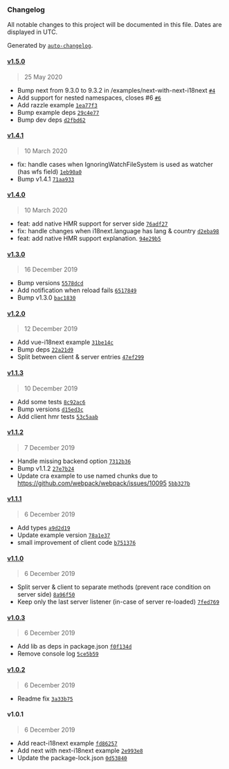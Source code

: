 ### Changelog

All notable changes to this project will be documented in this file. Dates are displayed in UTC.

Generated by [`auto-changelog`](https://github.com/CookPete/auto-changelog).

#### [v1.5.0](https://github.com/felixmosh/i18next-hmr/compare/v1.4.1...v1.5.0)

> 25 May 2020

- Bump next from 9.3.0 to 9.3.2 in /examples/next-with-next-i18next [`#4`](https://github.com/felixmosh/i18next-hmr/pull/4)
- Add support for nested namespaces, closes #6 [`#6`](https://github.com/felixmosh/i18next-hmr/issues/6)
- Add razzle example [`1ea77f3`](https://github.com/felixmosh/i18next-hmr/commit/1ea77f399cc4ed55a4e769296fa4216f7bcc9fcf)
- Bump example deps [`29c4e77`](https://github.com/felixmosh/i18next-hmr/commit/29c4e779e9655c865f1fd60b4821bd37641aac21)
- Bump dev deps [`d2fbd62`](https://github.com/felixmosh/i18next-hmr/commit/d2fbd62b33b8ca526c6c96ccdd075c910719f8ef)

#### [v1.4.1](https://github.com/felixmosh/i18next-hmr/compare/v1.4.0...v1.4.1)

> 10 March 2020

- fix: handle cases when IgnoringWatchFileSystem is used as watcher (has wfs field) [`1eb90a0`](https://github.com/felixmosh/i18next-hmr/commit/1eb90a04196b4f24783a0f7f64100a2592406672)
- Bump v1.4.1 [`71aa933`](https://github.com/felixmosh/i18next-hmr/commit/71aa933229e74f4272c2b0886a779b51c56b1ef3)

#### [v1.4.0](https://github.com/felixmosh/i18next-hmr/compare/v1.3.0...v1.4.0)

> 10 March 2020

- feat: add native HMR support for server side [`76adf27`](https://github.com/felixmosh/i18next-hmr/commit/76adf2773cfdc535c322eb299588aef9a75051b2)
- fix: handle changes when i18next.language has lang & country [`d2eba98`](https://github.com/felixmosh/i18next-hmr/commit/d2eba982628cae700e9102285bae700985f79d56)
- feat: add native HMR support explanation. [`94e29b5`](https://github.com/felixmosh/i18next-hmr/commit/94e29b56b8b608fd8069f9b07a94d11d657c95dd)

#### [v1.3.0](https://github.com/felixmosh/i18next-hmr/compare/v1.2.0...v1.3.0)

> 16 December 2019

- Bump versions [`5578dcd`](https://github.com/felixmosh/i18next-hmr/commit/5578dcdc3135b2ff8476701602855060ef65313b)
- Add notification when reload fails [`6517849`](https://github.com/felixmosh/i18next-hmr/commit/651784968f3f6f7f87517e6c9e1a708963ea2d89)
- Bump v1.3.0 [`bac1830`](https://github.com/felixmosh/i18next-hmr/commit/bac1830a8dd3a1741261500aaff61f218192d018)

#### [v1.2.0](https://github.com/felixmosh/i18next-hmr/compare/v1.1.3...v1.2.0)

> 12 December 2019

- Add vue-i18next example [`31be14c`](https://github.com/felixmosh/i18next-hmr/commit/31be14c9c7153bb5f375acf139de0717938cd726)
- Bump deps [`22a21d9`](https://github.com/felixmosh/i18next-hmr/commit/22a21d9803b4fc2b77990d16ada63e6f48990ac6)
- Split between client & server entries [`47ef299`](https://github.com/felixmosh/i18next-hmr/commit/47ef299b50a543e4e2103b552e7ba73472aaa690)

#### [v1.1.3](https://github.com/felixmosh/i18next-hmr/compare/v1.1.2...v1.1.3)

> 10 December 2019

- Add some tests [`8c92ac6`](https://github.com/felixmosh/i18next-hmr/commit/8c92ac69f3f8b8ce37a4fc08b79f41c7254d61cd)
- Bump versions [`d15ed3c`](https://github.com/felixmosh/i18next-hmr/commit/d15ed3c1a1b1f62075e6ad3fd5bade18e4835b7b)
- Add client hmr tests [`53c5aab`](https://github.com/felixmosh/i18next-hmr/commit/53c5aab3d43f99dda1971367a078d65cbb552e52)

#### [v1.1.2](https://github.com/felixmosh/i18next-hmr/compare/v1.1.1...v1.1.2)

> 7 December 2019

- Handle missing backend option [`7312b36`](https://github.com/felixmosh/i18next-hmr/commit/7312b36de6fdaaa08549395764a09d66725706b0)
- Bump v1.1.2 [`27e7b24`](https://github.com/felixmosh/i18next-hmr/commit/27e7b248ed0b44f440f2ecd0212263cf9ba16b53)
- Update cra example to use named chunks due to https://github.com/webpack/webpack/issues/10095 [`5bb327b`](https://github.com/felixmosh/i18next-hmr/commit/5bb327b3e1bdc1a8e7a7242b9e9a96a805f66ab7)

#### [v1.1.1](https://github.com/felixmosh/i18next-hmr/compare/v1.1.0...v1.1.1)

> 6 December 2019

- Add types [`a9d2d19`](https://github.com/felixmosh/i18next-hmr/commit/a9d2d198ef34b2774f9bbac2f76f35f820fb8cd6)
- Update example version [`78a1e37`](https://github.com/felixmosh/i18next-hmr/commit/78a1e37765926185d1ae51a88814489d0e01bc08)
- small improvement of client code [`b751376`](https://github.com/felixmosh/i18next-hmr/commit/b75137620d9816c25b730b63bcbbef370af37886)

#### [v1.1.0](https://github.com/felixmosh/i18next-hmr/compare/v1.0.3...v1.1.0)

> 6 December 2019

- Split server & client to separate methods (prevent race condition on server side) [`8a96f50`](https://github.com/felixmosh/i18next-hmr/commit/8a96f507e68d1ad96967237b9cf104d1ad065e9b)
- Keep only the last server listener (in-case of server re-loaded) [`7fed769`](https://github.com/felixmosh/i18next-hmr/commit/7fed7694918a07bf44a6ff0e158a0fc72faf0913)

#### [v1.0.3](https://github.com/felixmosh/i18next-hmr/compare/v1.0.2...v1.0.3)

> 6 December 2019

- Add lib as deps in package.json [`f0f134d`](https://github.com/felixmosh/i18next-hmr/commit/f0f134dc81e30fbf86baf874cc54022f8fcdfca6)
- Remove console log [`5ce5b59`](https://github.com/felixmosh/i18next-hmr/commit/5ce5b5941273f9d02e18ee21424252fc2aa6236f)

#### [v1.0.2](https://github.com/felixmosh/i18next-hmr/compare/v1.0.1...v1.0.2)

> 6 December 2019

- Readme fix [`3a33b75`](https://github.com/felixmosh/i18next-hmr/commit/3a33b75f54c420502437d3781f7bf681d0281b4c)

#### v1.0.1

> 6 December 2019

- Add react-i18next example [`fd86257`](https://github.com/felixmosh/i18next-hmr/commit/fd86257a58419b6f644ddef429b33abccf3520dc)
- Add next with next-i18next example [`2e993e8`](https://github.com/felixmosh/i18next-hmr/commit/2e993e826ae4214f1a670451a12f329efcb597f4)
- Update the package-lock.json [`0d53840`](https://github.com/felixmosh/i18next-hmr/commit/0d538406a19da49ae749c5ca944fe6330ba21216)
